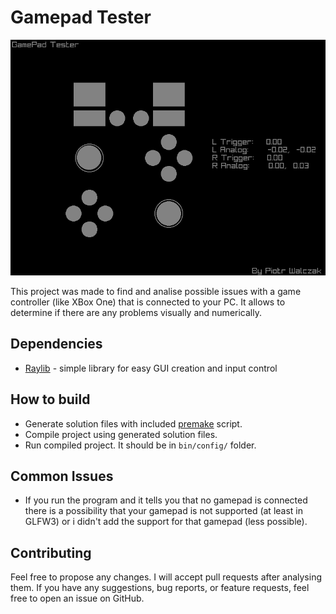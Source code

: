 

# Gamepad Tester

<p align="center">
  <img src="screenshot.png" width="650" title="logo">
</p>


This project was made to find and analise possible issues with a game controller (like XBox One) that is connected to your PC. It allows to determine if there are any problems visually and numerically.

## Dependencies

* [Raylib](https://github.com/raysan5/raylib) - simple library for easy GUI creation and input control

## How to build

* Generate solution files with included [premake](https://premake.github.io/) script.
* Compile project using generated solution files.
* Run compiled project. It should be in `bin/config/` folder.

## Common Issues

* If you run the program and it tells you that no gamepad is connected there is a possibility that your gamepad is not supported (at least in GLFW3) or i didn't add the support for that gamepad (less possible).

## Contributing

Feel free to propose any changes. I will accept pull requests after analysing them.
If you have any suggestions, bug reports, or feature requests, feel free to open an issue on GitHub.
